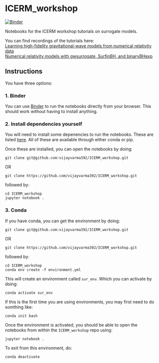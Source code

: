 # ICERM_workshop

[![Binder](https://mybinder.org/badge_logo.svg)](https://mybinder.org/v2/gh/vijayvarma392/ICERM_workshop/HEAD)

Notebooks for the ICERM workshop tutorials on surrogate models.

You can find recordings of the tutorials here:       
[Learning high-fidelity gravitational-wave models from numerical relativity data](https://icerm.brown.edu/video_archive/?play=2412)           
[Numerical relativity models with gwsurrogate, SurfinBH, and binaryBHexp](https://icerm.brown.edu/video_archive/?play=2413)

## Instructions

You have three options:

### 1. Binder

You can use
[Binder](https://mybinder.org/v2/gh/vijayvarma392/ICERM_workshop/HEAD) to run
the notebooks directly from your browser. This should work without having to
install anything.

### 2. Install dependencies yourself

You will need to install some depenencies to run the notebooks. These are listed [here](https://github.com/vijayvarma392/ICERM_workshop/blob/main/environment.yml). All of these are available through either conda or pip.

Once these are installed, you can open the notebooks by doing:
```shell
git clone git@github.com:vijayvarma392/ICERM_workshop.git
```
OR
```shell
git clone https://github.com/vijayvarma392/ICERM_workshop.git
```
followed by:
```shell
cd ICERM_workshop
jupyter notebook .
```

### 3. Conda

If you have conda, you can get the environment by doing:
```shell
git clone git@github.com:vijayvarma392/ICERM_workshop.git
```
OR
```shell
git clone https://github.com/vijayvarma392/ICERM_workshop.git
```
followed by:
```shell
cd ICERM_workshop
conda env create -f environment.yml
```

This will create an environment called `sur_env`. Which you can activate by
doing:
```shell
conda activate sur_env
```

If this is the first time you are using environments, you may first need to do
somthing like:
```shell
conda init bash
```

Once the environment is activated, you should be able to open the notebooks from
within the `ICERM_workshop` repo using:
```shell
jupyter notebook .
```

To exit from this environment, do:
```shell
conda deactivate
```


